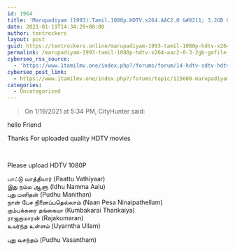 ```yaml
---
id: 1964
title: 'Marupadiyam (1993).Tamil.1080p.HDTV.x264.AAC2.0 &#8211; 3.2GB &#8211; GOFILE (LINK UPDATED JULY 2021)'
date: 2021-01-19T14:34:29+00:00
author: tentrockers
layout: post
guid: https://tentrockers.online/marupadiyam-1993-tamil-1080p-hdtv-x264-aac2-0-3-2gb-gofile-link-updated-july-2021/
permalink: /marupadiyam-1993-tamil-1080p-hdtv-x264-aac2-0-3-2gb-gofile-link-updated-july-2021/
cyberseo_rss_source:
  - 'https://www.1tamilmv.one/index.php?/forums/forum/14-hdtv-sdtv-hdtv-rips.xml&page=2'
cyberseo_post_link:
  - https://www.1tamilmv.one/index.php?/forums/topic/115600-marupadiyam-1993tamil1080phdtvx264aac20-32gb-gofile-link-updated-july-2021/
categories:
  - Uncategorized
---
```

<blockquote class="ipsQuote" data-ipsquote data-ipsquote-contentapp="forums" data-ipsquote-contentclass="forums_Topic" data-ipsquote-contentcommentid="235827" data-ipsquote-contentid="115600" data-ipsquote-contenttype="forums" data-ipsquote-timestamp="1611066869" data-ipsquote-userid="37011" data-ipsquote-username="CityHunter" readability="7.8504672897196">
  <p>
    On 1/19/2021 at 5:34 PM, CityHunter said:
  </p>
</blockquote>

hello Friend 

Thanks For uploaded quality HDTV movies 

&nbsp; 

Please upload HDTV 1080P 

பாட்டு வாத்தியார் (Paattu Vathiyaar)  
இது நம்ம ஆளு (Idhu Namma Aalu)  
புது மனிதன் (Pudhu Manithan)  
நான் பேச நினைப்பதெல்லாம் (Naan Pesa Ninaipathellam)  
கும்பக்கரை தங்கையா (Kumbakarai Thankaiya)  
ராஜகுமாரன் (Rajakumaran)  
உயர்ந்த உள்ளம் (Uyarntha Ullam) 

புது வசந்தம் (Pudhu Vasantham)